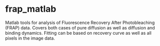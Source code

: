 # frap_matlab
Matlab tools for analysis of Fluorescence Recovery After Photobleaching (FRAP) data. Covers both cases of pure diffusion as well as diffusion and binding dynamics. Fitting can be based on recovery curve as well as all pixels in the image data. 
